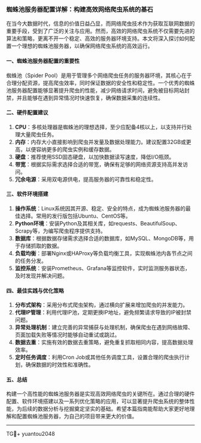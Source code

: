 ### 蜘蛛池服务器配置详解：构建高效网络爬虫系统的基石

在当今大数据时代，信息的价值日益凸显，而网络爬虫技术作为获取互联网数据的重要手段，受到了广泛的关注与应用。然而，高效的网络爬虫系统不仅需要先进的算法和策略，更离不开一个稳定、高效的服务器环境支持。本文将深入探讨如何配置一个理想的蜘蛛池服务器，以确保网络爬虫系统的高效运行。

#### 一、蜘蛛池服务器配置的重要性

蜘蛛池（Spider Pool）是用于管理多个网络爬虫任务的服务器环境，其核心在于合理分配资源，提高爬虫效率，同时保证数据的安全性和稳定性。一个优秀的蜘蛛池服务器配置能够显著提升爬虫的性能，减少网络请求时间，避免被目标网站封禁，并且能够在遇到异常情况时快速恢复，确保数据采集的连续性。

#### 二、硬件配置建议

1. **CPU**：多核处理器是蜘蛛池的理想选择，至少应配备4核以上，以支持并行处理大量爬虫任务。
2. **内存**：内存大小直接影响到爬虫并发量及数据处理能力。建议配置32GB或更高，以便容纳更多的爬虫实例和缓存数据。
3. **硬盘**：推荐使用SSD固态硬盘，以加快数据读写速度，降低I/O瓶颈。
4. **带宽**：根据实际需求选择合适的带宽，确保有足够的网络资源支持高并发访问。
5. **冗余电源**：采用双电源供电，提高服务器的可靠性和稳定性。

#### 三、软件环境搭建

1. **操作系统**：Linux系统因其开源、稳定、安全的特点，成为蜘蛛池服务器的最佳选择。常用的发行版包括Ubuntu、CentOS等。
2. **Python环境**：安装Python及其相关库，如requests、BeautifulSoup、Scrapy等，为编写爬虫程序提供支持。
3. **数据库**：根据数据存储需求选择合适的数据库，如MySQL、MongoDB等，用于存储抓取的数据。
4. **负载均衡**：部署Nginx或HAProxy等负载均衡工具，实现蜘蛛池内各节点之间的任务分发。
5. **监控系统**：安装Prometheus、Grafana等监控软件，实时监测服务器状态，及时发现并解决问题。

#### 四、最佳实践与优化策略

1. **分布式架构**：采用分布式爬虫架构，通过横向扩展来增加爬虫的并发能力。
2. **代理IP管理**：利用代理IP池，定期更换IP地址，避免频繁请求导致的IP被封禁问题。
3. **异常处理机制**：建立完善的异常捕获与处理机制，确保爬虫在遇到网络故障、页面加载失败等情况时能够自动重试或跳过。
4. **数据去重**：实施有效的数据去重策略，避免重复抓取相同内容，提高数据处理效率。
5. **定时任务调度**：利用Cron Job或其他任务调度工具，设置合理的爬虫执行计划，确保数据的时效性和准确性。

#### 五、总结

构建一个高性能的蜘蛛池服务器是实现高效网络爬虫的关键所在。通过合理的硬件配置、软件环境搭建以及一系列优化策略的应用，可以显著提升爬虫系统的整体性能，为后续的数据分析与挖掘奠定坚实的基础。希望本篇指南能帮助大家更好地理解和配置蜘蛛池服务器，为自己的项目带来更大的价值。

---

TG💪+ yuantou2048